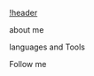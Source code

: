 [!header](https://github.com/KChernogrivov/KChernogrivov/commit/44a6a8db35353ffc1ab44ed106f3cf61b7d58497)

about me

languages and Tools

Follow me
